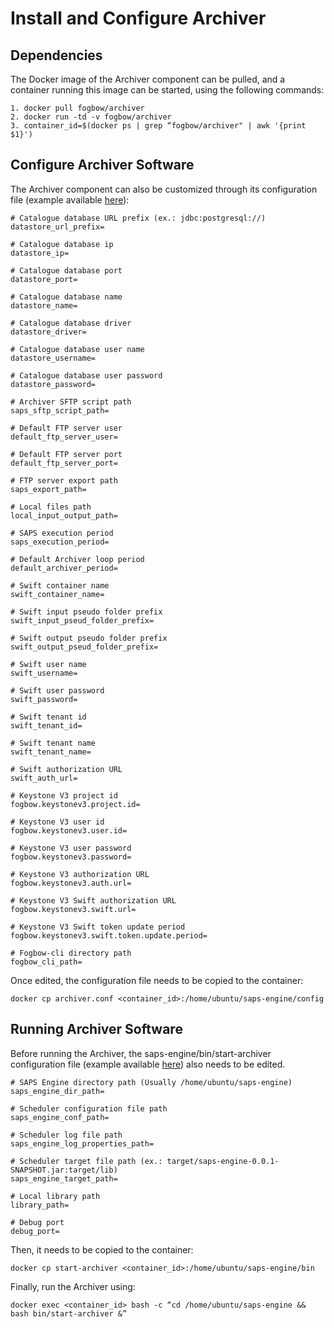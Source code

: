 # Install and Configure Archiver
  
## Dependencies
The Docker image of the Archiver component can be pulled, and a container running this image can be started, using the following commands:

  ```
  1. docker pull fogbow/archiver
  2. docker run -td -v fogbow/archiver
  3. container_id=$(docker ps | grep “fogbow/archiver" | awk '{print $1}')
  ```

## Configure Archiver Software
The Archiver component can also be customized through its configuration file (example available [here](../examples/archiver.conf.example)):

  ```
  # Catalogue database URL prefix (ex.: jdbc:postgresql://)
  datastore_url_prefix=

  # Catalogue database ip
  datastore_ip=

  # Catalogue database port
  datastore_port=

  # Catalogue database name
  datastore_name=

  # Catalogue database driver
  datastore_driver=

  # Catalogue database user name
  datastore_username=

  # Catalogue database user password
  datastore_password=

  # Archiver SFTP script path
  saps_sftp_script_path=

  # Default FTP server user
  default_ftp_server_user=

  # Default FTP server port
  default_ftp_server_port=

  # FTP server export path
  saps_export_path=

  # Local files path
  local_input_output_path=

  # SAPS execution period
  saps_execution_period=

  # Default Archiver loop period
  default_archiver_period=

  # Swift container name
  swift_container_name=

  # Swift input pseudo folder prefix
  swift_input_pseud_folder_prefix=

  # Swift output pseudo folder prefix
  swift_output_pseud_folder_prefix=

  # Swift user name
  swift_username=

  # Swift user password
  swift_password=

  # Swift tenant id
  swift_tenant_id=

  # Swift tenant name
  swift_tenant_name=

  # Swift authorization URL
  swift_auth_url=

  # Keystone V3 project id
  fogbow.keystonev3.project.id=

  # Keystone V3 user id
  fogbow.keystonev3.user.id=

  # Keystone V3 user password
  fogbow.keystonev3.password=

  # Keystone V3 authorization URL
  fogbow.keystonev3.auth.url=

  # Keystone V3 Swift authorization URL
  fogbow.keystonev3.swift.url=

  # Keystone V3 Swift token update period
  fogbow.keystonev3.swift.token.update.period=

  # Fogbow-cli directory path
  fogbow_cli_path=
  ```

Once edited, the configuration file needs to be copied to the container:

  ```
  docker cp archiver.conf <container_id>:/home/ubuntu/saps-engine/config
  ```

## Running Archiver Software
Before running the Archiver, the saps-engine/bin/start-archiver configuration file (example available [here](../bin/start-archiver)) also needs to be edited.

  ```
  # SAPS Engine directory path (Usually /home/ubuntu/saps-engine)
  saps_engine_dir_path=

  # Scheduler configuration file path
  saps_engine_conf_path=

  # Scheduler log file path
  saps_engine_log_properties_path=

  # Scheduler target file path (ex.: target/saps-engine-0.0.1-SNAPSHOT.jar:target/lib)
  saps_engine_target_path=

  # Local library path
  library_path=

  # Debug port
  debug_port=
  ```

Then, it needs to be copied to the container:

  ```
  docker cp start-archiver <container_id>:/home/ubuntu/saps-engine/bin
  ```

Finally, run the Archiver using:

  ```
  docker exec <container_id> bash -c “cd /home/ubuntu/saps-engine && bash bin/start-archiver &”
  ```
